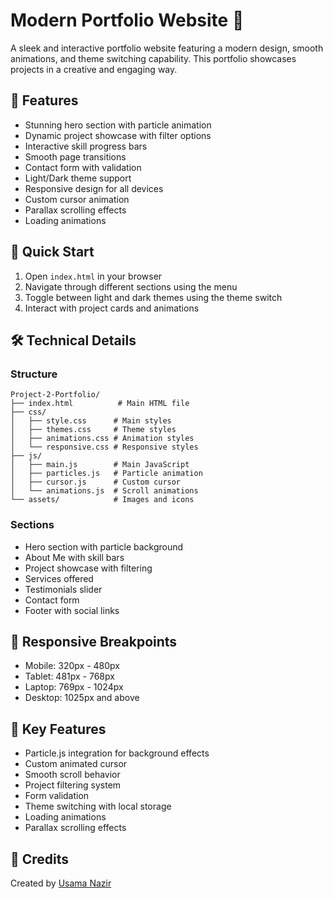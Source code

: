 # Modern Portfolio Website 🎨

A sleek and interactive portfolio website featuring a modern design, smooth animations, and theme switching capability. This portfolio showcases projects in a creative and engaging way.

## 🌟 Features

- Stunning hero section with particle animation
- Dynamic project showcase with filter options
- Interactive skill progress bars
- Smooth page transitions
- Contact form with validation
- Light/Dark theme support
- Responsive design for all devices
- Custom cursor animation
- Parallax scrolling effects
- Loading animations

## 🚀 Quick Start

1. Open `index.html` in your browser
2. Navigate through different sections using the menu
3. Toggle between light and dark themes using the theme switch
4. Interact with project cards and animations

## 🛠️ Technical Details

### Structure
```
Project-2-Portfolio/
├── index.html          # Main HTML file
├── css/
│   ├── style.css      # Main styles
│   ├── themes.css     # Theme styles
│   ├── animations.css # Animation styles
│   └── responsive.css # Responsive styles
├── js/
│   ├── main.js        # Main JavaScript
│   ├── particles.js   # Particle animation
│   ├── cursor.js      # Custom cursor
│   └── animations.js  # Scroll animations
└── assets/            # Images and icons
```

### Sections
- Hero section with particle background
- About Me with skill bars
- Project showcase with filtering
- Services offered
- Testimonials slider
- Contact form
- Footer with social links

## 📱 Responsive Breakpoints

- Mobile: 320px - 480px
- Tablet: 481px - 768px
- Laptop: 769px - 1024px
- Desktop: 1025px and above

## 🎯 Key Features

- Particle.js integration for background effects
- Custom animated cursor
- Smooth scroll behavior
- Project filtering system
- Form validation
- Theme switching with local storage
- Loading animations
- Parallax scrolling effects

## 🤝 Credits

Created by [Usama Nazir](https://github.com/themrsami)
